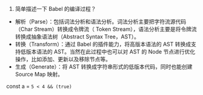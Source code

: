 1. 简单描述一下 Babel 的编译过程？
* 解析（Parse）：包括词法分析和语法分析。词法分析主要把字符流源代码（Char Stream）转换成令牌流（ Token Stream），语法分析主要是将令牌流转换成抽象语法树（Abstract Syntax Tree，AST）。
* 转换（Transform）：通过 Babel 的插件能力，将高版本语法的 AST 转换成支持低版本语法的 AST。当然在此过程中也可以对 AST 的 Node 节点进行优化操作，比如添加、更新以及移除节点等。
* 生成（Generate）：将 AST 转换成字符串形式的低版本代码，同时也能创建 Source Map 映射。

const a = `5 < 4 && (true)`